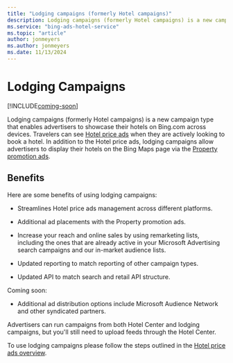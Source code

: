```yaml
---
title: "Lodging campaigns (formerly Hotel campaigns)"
description: Lodging campaigns (formerly Hotel campaigns) is a new campaign type that enables advertisers to showcase their hotels on Bing.com across devices.
ms.service: "bing-ads-hotel-service"
ms.topic: "article"
author: jonmeyers
ms.author: jonmeyers
ms.date: 11/13/2024
---
```


# Lodging Campaigns

[!INCLUDE[coming-soon](../hotel-ads/includes/property-center-coming-soon.md)]

Lodging campaigns (formerly Hotel campaigns) is a new campaign type that enables advertisers to showcase their hotels on Bing.com across devices. Travelers can see [Hotel price ads](https://about.ads.microsoft.com/solutions/ad-products/hotel-price-ads) when they are actively looking to book a hotel. In addition to the Hotel price ads, lodging campaigns allow advertisers to display their hotels on the Bing Maps page via the [Property promotion ads](https://about.ads.microsoft.com/solutions/ad-products/property-promotion-ads).

<a name="benefits"></a>

## Benefits

Here are some benefits of using lodging campaigns:

* Streamlines Hotel price ads management across different platforms.

* Additional ad placements with the Property promotion ads.

* Increase your reach and online sales by using remarketing lists, including the ones that are already active in your Microsoft Advertising search campaigns and our in-market audience lists.

* Updated reporting to match reporting of other campaign types.

* Updated API to match search and retail API structure.

Coming soon:

* Additional ad distribution options include Microsoft Audience Network and other syndicated partners.

Advertisers can run campaigns from both Hotel Center and lodging campaigns, but you'll still need to upload feeds through the Hotel Center.

To use lodging campaigns please follow the steps outlined in the [Hotel price ads overview](../hotel-ads/index.md).
